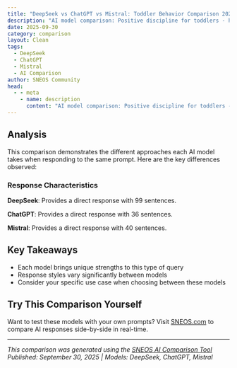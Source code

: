 ```yaml
---
title: "DeepSeek vs ChatGPT vs Mistral: Toddler Behavior Comparison 2025"
description: "AI model comparison: Positive discipline for toddlers - handle tantrums effectively..."
date: 2025-09-30
category: comparison
layout: Clean
tags:
  - DeepSeek
  - ChatGPT
  - Mistral
  - AI Comparison
author: SNEOS Community
head:
  - - meta
    - name: description
      content: "AI model comparison: Positive discipline for toddlers - handle tantrums effectively..."
---
```


<ChatComparison
  title="DeepSeek vs ChatGPT vs Mistral: Toddler Behavior Comparison 2025"
  prompt="Positive discipline for toddlers - handle tantrums effectively"
  :responses='{
    "DeepSeek": "Of course. Positive discipline for toddlers isn\u0027t about punishment; it\u0027s about **teaching and guiding** your child while maintaining a strong, loving connection. Tantrums are a normal, healthy part of toddler development\u2014they happen because your child\u0027s big emotions have completely overwhelmed their still-developing brain.\n\nHere is a comprehensive guide to handling tantrums effectively using positive discipline principles.\n\n---\n\n### Part 1: The Foundation - Understanding the \u0022Why\u0022\n\nA toddler tantrum is a sign of distress, not defiance. The two main types are:\n\n1.  **Emotional Meltdown (The \u0022Upper Brain\u0022 is Offline):** Your child is truly overwhelmed by feelings like frustration, anger, sadness, or disappointment. They cannot reason or listen to logic in this state.\n2.  **Behavioral Tantrum (Testing Limits):** This is a less intense, more \u0022performative\u0022 tantrum to see what they can get. Even here, the underlying cause is an unmet need or a desire for connection.\n\n**The Goal of Positive Discipline:** To co-regulate (help them calm down) and teach them the skills to eventually self-regulate (calm themselves down).\n\n---\n\n### Part 2: In the Moment - Your Step-by-Step Tantrum Toolbox\n\nWhen a tantrum erupts, your primary goal is to be a calm, safe anchor in their emotional storm.\n\n#### **Step 1: Check Your Own Oxygen Mask First**\nTake a deep breath. Your calm is contagious, and your panic or frustration will only fuel the fire. Remind yourself: \u0022This is not an emergency. My child is having a hard time, not giving me a hard time.\u0022\n\n#### **Step 2: Get Down on Their Level**\nKneel or sit so you are at their eye level. This is less intimidating and shows you are connecting, not confronting.\n\n#### **Step 3: Validate Their Feelings (This is MAGIC)**\nName the emotion you see to help them feel understood. This doesn\u0027t mean you agree with the behavior.\n*   **Instead of:** \u0022Stop crying! It\u0027s not a big deal!\u0022\n*   **Try:** *\u0022You are so frustrated because I said we have to leave the playground.\u0022*\n*   Or: *\u0022You\u0027re really angry that you can\u0027t have the cookie. You really wanted it.\u0022*\n\nValidation is like throwing a rope to a drowning person\u2014it connects you to them in their distress.\n\n#### **Step 4: Offer Comfort and Connection**\nA child in a full-blown meltdown often can\u0027t process words. Your presence is what matters.\n*   **Offer a hug:** \u0022I\u0027m here for you. Would a hug help?\u0022\n*   **Use a calm, soothing voice:** Simple, repetitive phrases like, \u0022I\u0027m right here. You\u0027re safe.\u0022\n*   **Respect their space:** If they push you away, say, \u0022I see you need some space. I\u0027ll be right here when you\u0027re ready for a hug.\u0022 Stay close and present.\n\n#### **Step 5: Minimize Language and Problem-Solving**\nDuring the peak of the tantrum, their \u0022thinking brain\u0022 is offline. Long explanations (\u0022I told you we can\u0027t buy candy because it\u0027s almost dinner time and sugar is bad for your teeth...\u0022) are useless. Use short, simple phrases.\n\n#### **Step 6: Change the Scenery or Offer a Distraction**\nSometimes, a simple shift can break the cycle.\n*   \u0022Let\u0027s go see what\u0027s out the window!\u0022\n*   \u0022Oh wow, I need your help carrying this bag to the car.\u0022\n*   Start singing a silly song or pointing out something interesting.\n\nThis isn\u0027t \u0022giving in\u0022; it\u0027s helping their brain switch gears.\n\n---\n\n### Part 3: Proactive Strategies - Preventing Tantrums Before They Start\n\nThe real work of positive discipline happens *between* tantrums.\n\n1.  **Ensure Basic Needs are Met (HALT):** Is your child **H**ungry, **A**ngry, **L**onely, or **T**ired? These are the biggest triggers. A snack or a well-timed nap can prevent 80% of tantrums.\n2.  **Offer Limited, Simple Choices:** Give your toddler a sense of control. \u0022Would you like to wear the red shirt or the blue shirt?\u0022 \u0022Should we have apples or bananas with lunch?\u0022 This reduces power struggles.\n3.  **Use Routines and Predictability:** Toddlers thrive on knowing what comes next. A visual schedule (pictures of breakfast, getting dressed, park, nap) can work wonders. Narrate the routine: \u0022After we brush teeth, we\u0027ll read two books, then it\u0027s time for sleep.\u0022\n4.  **Prepare for Transitions:** Toddlers hate being jerked out of an activity.\n    *   **Give warnings:** \u0022We have five more minutes at the park... two more minutes... one more minute.\u0022\n    *   **Make it fun:** \u0022Let\u0027s race to the car like dinosaurs!\u0022 or \u0022Can we hop to the bathroom like a frog?\u0022\n5.  **\u0022Yes\u0022 Environment:** Childproof your main living space so you don\u0027t have to constantly say \u0022No!\u0022 and \u0022Stop!\u0022 This reduces frustration for everyone.\n\n---\n\n### Part 4: After the Storm - The Teachable Moment\n\nOnce your child is completely calm and connected again, you can do a little teaching.\n\n1.  **Reconnect:** Give a hug, cuddle, and reassure them of your love. \u0022I love you no matter what.\u0022\n2.  **Briefly Review (for older toddlers):** \u0022That was a big feeling. You got very angry when I turned off the TV.\u0022\n3.  **Teach a Better Strategy:** \u0022When we feel angry, we can stomp our feet, hit a pillow, or take a deep breath. Let\u0027s practice together.\u0022 **Practice this when they are calm**, not in the heat of the moment.\n\n---\n\n### What to Avoid\n\n*   **Don\u0027t Give In:** If you say \u0022no candy\u0022 and then give them candy to stop the tantrum, you have taught them that tantrums work.\n*   **Avoid Punishment or Time-Outs for Big Emotions:** Sending a child away when they are overwhelmed can feel like abandonment and teaches them to suppress emotions, not manage them. (Note: \u0022Time-Ins\u0022\u2014staying with them calmly\u2014are a great alternative).\n*   **Don\u0027t Try to Reason or Shame:** \u0022You\u0027re acting like a baby,\u0022 or \u0022Look at all the people watching you!\u0022 only adds shame to their already big feelings.\n*   **Don\u0027t Take it Personally:** Their tantrum is not a reflection of your parenting. It\u0027s a reflection of their developmental stage.\n\n### Remember:\n\nPositive discipline is a marathon, not a sprint. You will not be perfect. Some days will be harder than others. The goal is progress, not perfection. By consistently offering connection, validation, and gentle guidance, you are building your child\u0027s brain and giving them the most valuable gift: the ability to understand and manage their own emotions for a lifetime.",
    "ChatGPT": "Handling toddler tantrums with positive discipline involves using calm, consistent, and respectful strategies to guide your child\u2019s behavior while supporting their emotional development. Here are some effective approaches:\n\n1. **Stay Calm and Patient**  \n   - Take deep breaths and keep your tone gentle. Your calmness helps your toddler feel safe and more likely to calm down.  \n   - Avoid yelling or punishment as these can escalate the tantrum.\n\n2. **Acknowledge Their Feelings**  \n   - Validate your child\u2019s emotions by saying things like, \u201CI see you\u2019re angry,\u201D or \u201CIt\u2019s okay to feel upset.\u201D  \n   - This helps toddlers feel understood and teaches them to identify emotions.\n\n3. **Set Clear and Consistent Limits**  \n   - Establish simple, consistent rules so toddlers know what behavior is expected.  \n   - When setting limits, be firm but kind.\n\n4. **Distract and Redirect**  \n   - Offer an alternative activity or toy to shift their focus when you sense a tantrum brewing.  \n   - Change the environment if possible, like going outside or moving to a different room.\n\n5. **Offer Choices**  \n   - Give your toddler limited options to give them a sense of control, for example, \u201CWould you like to wear the red shirt or the blue shirt?\u201D  \n   - This reduces frustration and builds autonomy.\n\n6. **Use Positive Reinforcement**  \n   - Praise good behavior immediately to encourage it. Say, \u201CYou did a great job calming down!\u201D  \n   - Positive attention can reduce tantrums over time.\n\n7. **Teach Emotion Regulation Skills**  \n   - Help your toddler learn to use words to express feelings or practice deep breathing.  \n   - Reading books about emotions can also be helpful.\n\n8. **Ensure Basic Needs Are Met**  \n   - Tantrums are often triggered by hunger, tiredness, or overstimulation.  \n   - Maintain a regular routine for meals, naps, and playtime.\n\n9. **Avoid Giving In**  \n   - Don\u2019t give in to tantrums just to stop them, as this teaches your toddler that tantrums work.  \n   - Stay consistent with your boundaries.\n\n10. **After the Tantrum**  \n    - Once your child calms down, talk briefly about what happened in simple terms and reinforce appropriate ways to express feelings.  \n    - Offer hugs and reassurance.\n\n**Remember:** Every child is different. It\u2019s normal for toddlers to have tantrums as they learn to navigate their emotions and environment. With patience and positive discipline, you help your toddler develop important emotional and social skills.",
    "Mistral": "Handling tantrums effectively in toddlers using positive discipline involves understanding the underlying emotions and needs, while guiding them towards more appropriate behaviors. Here are some strategies to help you:\n\n1. **Stay Calm**: Toddlers feed off your emotions, so staying calm yourself helps them calm down more quickly.\n\n2. **Understand the Tantrum**: Try to figure out why your toddler is having a tantrum. Are they tired, hungry, frustrated, or overwhelmed? Addressing the root cause can help prevent or mitigate tantrums.\n\n3. **Validate Their Feelings**: Let your toddler know that you understand they\u0027re upset. You might say, \u0022I see you\u0027re really upset that you can\u0027t have another cookie.\u0022 This doesn\u0027t mean you should give in, but validating their feelings can help them calm down.\n\n4. **Distract and Redirect**: Once you\u0027ve validated their feelings, try to distract them with a different activity or toy, or redirect them to a more appropriate behavior.\n\n5. **Set Clear Limits**: Be consistent and clear about what is and isn\u0027t acceptable behavior. Toddlers thrive on predictability.\n\n6. **Offer Choices**: Giving toddlers a sense of control can help prevent tantrums. For example, you might say, \u0022Would you like to wear the red shirt or the blue shirt today?\u0022\n\n7. **Use \u0022Time-In\u0022 or \u0022Time-Out\u0022**: If your toddler is having a tantrum because they want something they can\u0027t have, you might try a \u0022time-in\u0022 where you stay with them and calmly explain why they can\u0027t have it. If the tantrum is due to unsafe or inappropriate behavior, a short \u0022time-out\u0022 might be appropriate. This should be a last resort and used sparingly.\n\n8. **Teach Emotion Regulation**: Help your toddler learn to manage their emotions. You might say, \u0022When you\u0027re feeling upset, let\u0027s count to ten together\u0022 or \u0022Let\u0027s take some deep breaths together.\u0022\n\n9. **Praise Good Behavior**: When your toddler handles frustration well, praise them for it. This reinforces positive behavior.\n\n10. **Be Consistent**: Ensure that everyone caring for your toddler handles tantrums the same way. Consistency helps toddlers learn and understand what is expected of them.\n\n11. **Self-Care**: Remember that it\u0027s normal for toddlers to have tantrums, and it\u0027s not a reflection of your parenting. Make sure to take care of your own emotional needs too.\n\n12. **Seek Support**: If you\u0027re feeling overwhelmed or your toddler\u0027s tantrums seem unusual, don\u0027t hesitate to reach out to a healthcare provider or a child psychologist.\n\nHere are some things to avoid:\n\n- **Don\u0027t Give In**: Giving your toddler what they want to stop a tantrum only reinforces the behavior.\n- **Don\u0027t Lose Your Temper**: Yelling or punishing your toddler can escalate the tantrum and teach them aggressive behavior.\n- **Don\u0027t Try to Reason**: Toddlers don\u0027t have the cognitive ability to reason like adults, so trying to reason with them often doesn\u0027t work."
  }'
  published-date="16:47"
/>

## Analysis

This comparison demonstrates the different approaches each AI model takes when responding to the same prompt. Here are the key differences observed:

### Response Characteristics

**DeepSeek**: Provides a direct response with 99 sentences. 

**ChatGPT**: Provides a direct response with 36 sentences. 

**Mistral**: Provides a direct response with 40 sentences. 

## Key Takeaways

- Each model brings unique strengths to this type of query
- Response styles vary significantly between models
- Consider your specific use case when choosing between these models

## Try This Comparison Yourself

Want to test these models with your own prompts? Visit [SNEOS.com](https://sneos.com) to compare AI responses side-by-side in real-time.

---

*This comparison was generated using the [SNEOS AI Comparison Tool](https://sneos.com)*
*Published: September 30, 2025 | Models: DeepSeek, ChatGPT, Mistral*
